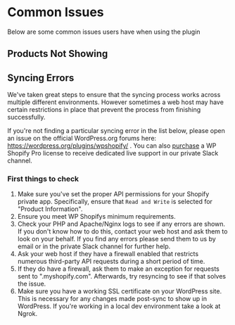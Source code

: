 # Common Issues

Below are some common issues users have when using the plugin

## Products Not Showing

## Syncing Errors

We've taken great steps to ensure that the syncing process works across multiple different environments. However sometimes a web host may have certain restrictions in place that prevent the process from finishing successfully. 

If you're not finding a particular syncing error in the list below, please open an issue on the official WordPress.org forums here: https://wordpress.org/plugins/wpshopify/ . You can also <a href="https://wpshop.io/purchase">purchase</a> a WP Shopify Pro license to receive dedicated live support in our private Slack channel.

### First things to check

1. Make sure you've set the proper API permissions for your Shopify private app. Specifically, ensure that `Read and Write` is selected for "Product Information".
2. Ensure you meet WP Shopifys minimum requirements.
3. Check your PHP and Apache/Nginx logs to see if any errors are shown. If you don't know how to do this, contact your web host and ask them to look on your behalf. If you find any errors please send them to us by email or in the private Slack channel for further help.
4. Ask your web host if they have a firewall enabled that restricts numerous third-party API requests during a short period of time.
5. If they do have a firewall, ask them to make an exception for requests sent to ".myshopify.com". Afterwards, try resyncing to see if that solves the issue.
6. Make sure you have a working SSL certificate on your WordPress site. This is necessary for any changes made post-sync to show up in WordPress. If you're working in a local dev environment take a look at Ngrok.

